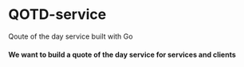 # QOTD-service
Qoute of the day service built with Go


#### We want to build a quote of the day service for services and clients
